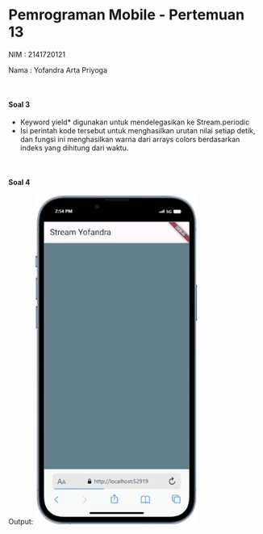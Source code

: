 # Pemrograman Mobile - Pertemuan 13

NIM : 2141720121

Nama : Yofandra Arta Priyoga

<br>

#### Soal 3
* Keyword yield* digunakan untuk mendelegasikan ke Stream.periodic
* Isi perintah kode tersebut untuk menghasilkan urutan nilai setiap detik, dan fungsi ini menghasilkan warna dari arrays colors berdasarkan indeks yang dihitung dari waktu.
<br>

#### Soal 4
Output: 
![Alt text](docs/soal4.gif)
<br>